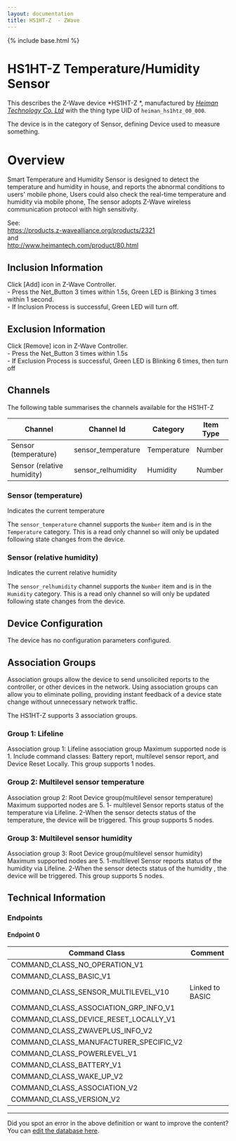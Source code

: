 ```yaml
---
layout: documentation
title: HS1HT-Z  - ZWave
---
```


{% include base.html %}

# HS1HT-Z Temperature/Humidity Sensor
This describes the Z-Wave device *HS1HT-Z *, manufactured by *[Heiman Technology Co. Ltd](http://www.heimantech.com/)* with the thing type UID of ```heiman_hs1htz_00_000```.

The device is in the category of Sensor, defining Device used to measure something.

# Overview

Smart Temperature and Humidity Sensor is designed to detect the temperature and humidity in house, and reports the abnormal conditions to users' mobile phone, Users could also check the real-time temperature and humidity via mobile phone, The sensor adopts Z-Wave wireless communication protocol with high sensitivity.

See:   
https://products.z-wavealliance.org/products/2321  
and  
http://www.heimantech.com/product/80.html

## Inclusion Information

Click \[Add\] icon in Z-Wave Controller.  
\- Press the Net\_Button 3 times within 1.5s, Green LED is Blinking 3 times within 1 second.  
\- If Inclusion Process is successful, Green LED will turn off.

## Exclusion Information

Click \[Remove\] icon in Z-Wave Controller.  
\- Press the Net\_Button 3 times within 1.5s   
\- If Exclusion Process is successful, Green LED is Blinking 6 times, then turn off

## Channels

The following table summarises the channels available for the HS1HT-Z 

| Channel | Channel Id | Category | Item Type |
|---------|------------|----------|-----------|
| Sensor (temperature) | sensor_temperature | Temperature | Number | 
| Sensor (relative humidity) | sensor_relhumidity | Humidity | Number | 

### Sensor (temperature)

Indicates the current temperature

The ```sensor_temperature``` channel supports the ```Number``` item and is in the ```Temperature``` category. This is a read only channel so will only be updated following state changes from the device.

### Sensor (relative humidity)

Indicates the current relative humidity

The ```sensor_relhumidity``` channel supports the ```Number``` item and is in the ```Humidity``` category. This is a read only channel so will only be updated following state changes from the device.



## Device Configuration

The device has no configuration parameters configured.

## Association Groups

Association groups allow the device to send unsolicited reports to the controller, or other devices in the network. Using association groups can allow you to eliminate polling, providing instant feedback of a device state change without unnecessary network traffic.

The HS1HT-Z  supports 3 association groups.

### Group 1: Lifeline

Association group 1: Lifeline association group Maximum supported node is 1. Include command classes: Battery report, multilevel sensor report, and Device Reset Locally.
This group supports 1 nodes.

### Group 2: Multilevel sensor temperature

Association group 2: Root Device group(multilevel sensor temperature) Maximum supported nodes are 5. 1- multilevel Sensor reports status of the temperature via Lifeline. 2-When the sensor detects status of the temperature, the device will be triggered.
This group supports 5 nodes.

### Group 3: Multilevel sensor humidity

Association group 3: Root Device group(multilevel sensor humidity) Maximum supported nodes are 5. 1-multilevel Sensor reports status of the humidity via Lifeline. 2-When the sensor detects status of the humidity , the device will be triggered.
This group supports 5 nodes.

## Technical Information

### Endpoints

#### Endpoint 0

| Command Class | Comment |
|---------------|---------|
| COMMAND_CLASS_NO_OPERATION_V1| |
| COMMAND_CLASS_BASIC_V1| |
| COMMAND_CLASS_SENSOR_MULTILEVEL_V10| Linked to BASIC|
| COMMAND_CLASS_ASSOCIATION_GRP_INFO_V1| |
| COMMAND_CLASS_DEVICE_RESET_LOCALLY_V1| |
| COMMAND_CLASS_ZWAVEPLUS_INFO_V2| |
| COMMAND_CLASS_MANUFACTURER_SPECIFIC_V2| |
| COMMAND_CLASS_POWERLEVEL_V1| |
| COMMAND_CLASS_BATTERY_V1| |
| COMMAND_CLASS_WAKE_UP_V2| |
| COMMAND_CLASS_ASSOCIATION_V2| |
| COMMAND_CLASS_VERSION_V2| |

---

Did you spot an error in the above definition or want to improve the content?
You can [edit the database here](http://www.cd-jackson.com/index.php/zwave/zwave-device-database/zwave-device-list/devicesummary/709).

